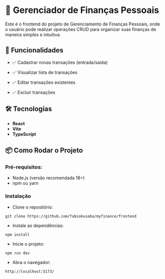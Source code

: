 # 💸 Gerenciador de Finanças Pessoais

Este é o frontend do projeto de Gerenciamento de Finanças Pessoais, onde o usuário pode realizar operações CRUD para organizar suas finanças de maneira simples e intuitiva.

## 🚀 Funcionalidades

- ✅ Cadastrar novas transações (entrada/saída)

- ✅ Visualizar lista de transações

- ✅ Editar transações existentes

- ✅ Excluir transações

## 🛠️ Tecnologias

- **React**
- **Vite**
- **TypeScript**

## 📦 Como Rodar o Projeto

### Pré-requisitos:

- Node.js (versão recomendada 18+)
- npm ou yarn

### Instalação

- Clone o repositório:

`git clone https://github.com/fabiokusaba/myfinance/frontend` 

- Instale as dependências:

`npm install`

- Inicie o projeto:

`npm run dev`

- Abra o navegador:

`http://localhost:5173/` 